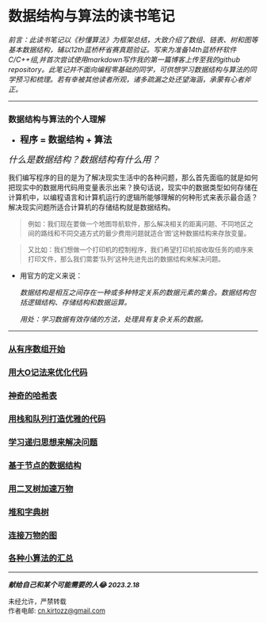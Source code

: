 # 数据结构与算法的读书笔记
_前言：此读书笔记以《秒懂算法》为框架总结，大致介绍了数组、链表、树和图等基本数据结构，辅以12th蓝桥杯省赛真题验证。写来为准备14th蓝桥杯软件C/C++组,并首次尝试使用markdown写作我的第一篇博客上传至我的github repository。此笔记并不面向编程零基础的同学，可供想学习数据结构与算法的同学预习和梳理。若有幸被其他读者所观，诸多疏漏之处还望海涵，承蒙有心者斧正。_

---
### 数据结构与算法的个人理解
- **<font size="4">    程序 = 数据结构 + 算法    </font>**

<font size="4">_什么是数据结构？数据结构有什么用？_</font>

我们编写程序的目的是为了解决现实生活中的各种问题，那么首先面临的就是如何把现实中的数据用代码用变量表示出来？换句话说，现实中的数据类型如何存储在计算机中，以编程语言和计算机运行的逻辑所能够理解的何种形式来表示最合适？解决现实问题所适合计算机的存储结构就是数据结构。

><font size="2"> 例如：我们现在要做一个地图导航软件，那么解决相关的距离问题、不同地区之间的路线和不同交通方式的最少费用问题就适合‘图’这种数据结构来存放变量。</font>

><font size="2"> 又比如：我们想做一个打印机的控制程序，我们希望打印机按收取任务的顺序来打印文件，那么我们需要‘队列’这种先进先出的数据结构来解决问题。</font>

- 用官方的定义来说：
  
    _数据结构是相互之间存在一种或多种特定关系的数据元素的集合。数据结构包括逻辑结构、存储结构和数据运算。_

    _用处：学习数据有效存储的方法，处理具有复杂关系的数据。_

---

### [从有序数组开始](https://github.com/kirtozz/DataStructuresAndAlgorithms/blob/master/Array.md)

### [用大O记法来优化代码](https://github.com/kirtozz/DataStructuresAndAlgorithms/blob/master/BigO.md)

### [神奇的哈希表](https://github.com/kirtozz/DataStructuresAndAlgorithms/blob/master/Hashtable.md)

### [用栈和队列打造优雅的代码](https://github.com/kirtozz/DataStructuresAndAlgorithms/blob/master/StacksAndQueues.md)

### [学习递归思想来解决问题](https://github.com/kirtozz/DataStructuresAndAlgorithms/blob/master/Recursion.md)

### [基于节点的数据结构](https://github.com/kirtozz/DataStructuresAndAlgorithms/blob/master/LinkList.md)

### [用二叉树加速万物](https://github.com/kirtozz/DataStructuresAndAlgorithms/blob/master/BinaryTree.md)

### [堆和字典树](https://github.com/kirtozz/DataStructuresAndAlgorithms/blob/master/HeapAndDictionaryTree.md)

### [连接万物的图](https://github.com/kirtozz/DataStructuresAndAlgorithms/blob/master/Graph.md)

### [各种小算法的汇总](https://github.com/kirtozz/DataStructuresAndAlgorithms/blob/master/SummaryOfAlgorithms.md)

---
**_献给自己和某个可能需要的人:joy: 
<font size="2">2023.2.18_</font>**

<font size="2"> 未经允许，严禁转载  
作者电邮: cn.kirtozz@gmail.com </font>




